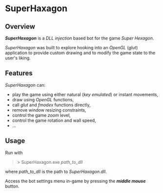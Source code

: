 # SuperHaxagon

## Overview

_**SuperHaxagon**_ is a _DLL injection_ based bot for the game _Super Hexagon_.

_SuperHaxagon_ was built to explore hooking into an _OpenGL_ (_glut_) application
to provide custom drawing and to modify the game state to the user's liking.

## Features

_SuperHaxagon_ can:

 * play the game using either natural (_key emulated_) or instant movements,
 * draw using _OpenGL_ functions,
 * call _glut_ and _fmodex_ functions directly,
 * remove window resizing constraints, 
 * control the game _zoom_ level,
 * control the game rotation and wall speed,
 * ...

## Usage

Run with    
> \> SuperHaxagon.exe _path\_to\_dll_

where _path\_to\_dll_ is the path to _SuperHaxagon.dll_.

Access the bot settings menu in-game by pressing the _**middle mouse**_ button.